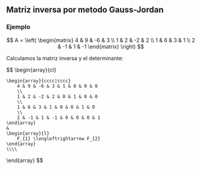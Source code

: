 ## Matriz inversa por metodo Gauss-Jordan




### Ejemplo

$$
    A =
    \left(
    \begin{matrix}
        4 & 9 & -6 & 3
        \\
        1 & 2 & -2 & 2
        \\
        1 & 6 & 3 & 1
        \\    
        2 & -1 & 1 & -1
    \end{matrix}
    \right)
$$

Calculamos la matriz inversa y el determinante:

$$
\begin{array}{cl}

    \begin{array}{cccc|cccc}
        4 & 9 & -6 & 3 & 1 & 0 & 0 & 0
        \\
        1 & 2 & -2 & 2 & 0 & 1 & 0 & 0
        \\
        1 & 6 & 3 & 1 & 0 & 0 & 1 & 0
        \\    
        2 & -1 & 1 & -1 & 0 & 0 & 0 & 1
    \end{array}
    &
    \begin{array}{l}
        F_{1} \longleftrightarrow F_{2}
    \end{array}
    \\\\

\end{array}
$$
